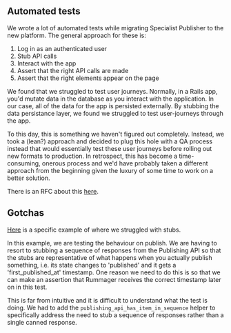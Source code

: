 ## Automated tests

We wrote a lot of automated tests while migrating Specialist Publisher to the
new platform. The general approach for these is:

1. Log in as an authenticated user
2. Stub API calls
3. Interact with the app
4. Assert that the right API calls are made
5. Assert that the right elements appear on the page

We found that we struggled to test user journeys. Normally, in a Rails app,
you'd mutate data in the database as you interact with the application. In our
case, all of the data for the app is persisted externally. By stubbing the data
persistance layer, we found we struggled to test user-journeys through the app.

To this day, this is something we haven't figured out completely. Instead, we
took a (lean?) approach and decided to plug this hole with a QA process instead
that would essentially test these user journeys before rolling out new formats
to production. In retrospect, this has become a time-consuming, onerous process
and we'd have probably taken a different approach from the beginning given the
luxury of some time to work on a better solution.

There is an RFC about this
[here](https://gov-uk.atlassian.net/wiki/display/GOVUK/RFC+50%3A+do+end-to-end+testing+of+GOV.UK+applications).

## Gotchas

[Here](https://github.com/alphagov/specialist-publisher-rebuild/blob/e613a6f48c0d006b3cb59e5622e9053134aa7c79/spec/features/publishing_a_cma_case_spec.rb#L54)
is a specific example of where we struggled with stubs.

In this example, we are testing the behaviour on publish. We are having to
resort to stubbing a sequence of responses from the Publishing API so that the
stubs are representative of what happens when you actually publish something,
i.e. its state changes to 'published' and it gets a 'first_published_at'
timestamp. One reason we need to do this is so that we can make an assertion
that Rummager receives the correct timestamp later on in this test.

This is far from intuitive and it is difficult to understand what the test is
doing. We had to add the `publishing_api_has_item_in_sequence` helper to
specifically address the need to stub a sequence of responses rather than a
single canned response.
